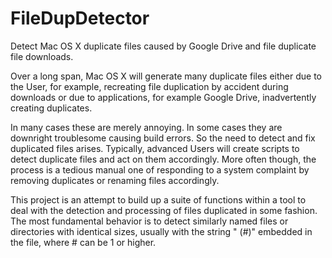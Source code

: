 # FileDupDetector
Detect Mac OS X duplicate files caused by Google Drive and file duplicate file downloads.

Over a long span, Mac OS X will generate many duplicate files either due to the User, for example, recreating file
duplication by accident during downloads or due to applications, for example Google Drive, inadvertently creating duplicates.

In many cases these are merely annoying.  In some cases they are downright troublesome causing build errors.  So the need to
detect and fix duplicated files arises.  Typically, advanced Users will create scripts to detect duplicate files and act on
them accordingly.  More often though, the process is a tedious manual one of responding to a system complaint by removing
duplicates or renaming files accordingly.

This project is an attempt to build up a suite of functions within a tool to deal with the detection and processing of files
duplicated in some fashion.  The most fundamental behavior is to detect similarly named files or directories with identical
sizes, usually with the string " (#)" embedded in the file, where # can be 1 or higher.
